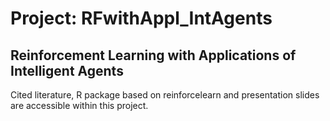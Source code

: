 # Project: RFwithAppl_IntAgents

## Reinforcement Learning with Applications of Intelligent Agents
Cited literature, R package based on reinforcelearn and presentation slides are accessible within this project.
